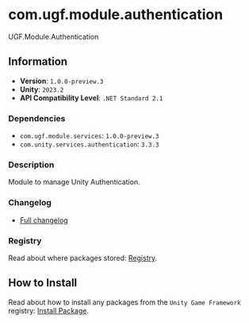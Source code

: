 # com.ugf.module.authentication

UGF.Module.Authentication

## Information

- **Version**: `1.0.0-preview.3`
- **Unity**: `2023.2`
- **API Compatibility Level**: `.NET Standard 2.1`

### Dependencies

- `com.ugf.module.services`: `1.0.0-preview.3`
- `com.unity.services.authentication`: `3.3.3`


### Description

Module to manage Unity Authentication.

### Changelog

- [Full changelog](changelog.md)

### Registry

Read about where packages stored: [Registry](https://github.com/unity-game-framework/organization/blob/main/docs/registry.md).

## How to Install

Read about how to install any packages from the `Unity Game Framework` registry: [Install Package](https://github.com/unity-game-framework/organization/blob/main/docs/install-packages.md).
